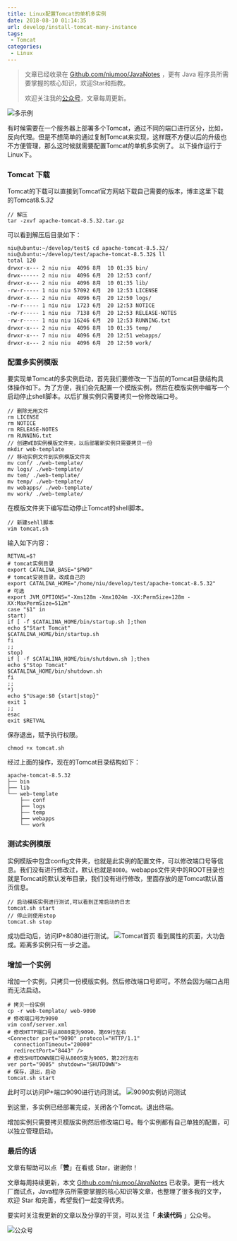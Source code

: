 ```yaml
---
title: Linux配置Tomcat的单机多实例
date: 2018-08-10 01:14:35
url: develop/install-tomcat-many-instance
tags:
 - Tomcat
categories:
 - Linux
---
```


> 文章已经收录在 [Github.com/niumoo/JavaNotes](https://github.com/niumoo/JavaNotes) ，更有 Java 程序员所需要掌握的核心知识，欢迎Star和指教。
>
> 欢迎关注我的[公众号](https://github.com/niumoo/JavaNotes#%E5%85%AC%E4%BC%97%E5%8F%B7)，文章每周更新。

![多示例](https://cdn.jsdelivr.net/gh/niumoo/cdn-assets/2019/1571963198487.png)

有时候需要在一个服务器上部署多个Tomcat，通过不同的端口进行区分，比如，反向代理。但是不想简单的通过复制Tomcat来实现，这样既不方便以后的升级也不方便管理，那么这时候就需要配置Tomcat的单机多实例了。
以下操作运行于Linux下。

### Tomcat 下载
Tomcat的下载可以直接到Tomcat官方网站下载自己需要的版本，博主这里下载的Tomcat8.5.*32*

```shell
// 解压
tar -zxvf apache-tomcat-8.5.32.tar.gz
```
<!-- more -->
可以看到解压后目录如下：

```shell
niu@ubuntu:~/develop/test$ cd apache-tomcat-8.5.32/
niu@ubuntu:~/develop/test/apache-tomcat-8.5.32$ ll
total 120
drwxr-x--- 2 niu niu  4096 8月  10 01:35 bin/
drwx------ 2 niu niu  4096 6月  20 12:53 conf/
drwxr-x--- 2 niu niu  4096 8月  10 01:35 lib/
-rw-r----- 1 niu niu 57092 6月  20 12:53 LICENSE
drwxr-x--- 2 niu niu  4096 6月  20 12:50 logs/
-rw-r----- 1 niu niu  1723 6月  20 12:53 NOTICE
-rw-r----- 1 niu niu  7138 6月  20 12:53 RELEASE-NOTES
-rw-r----- 1 niu niu 16246 6月  20 12:53 RUNNING.txt
drwxr-x--- 2 niu niu  4096 8月  10 01:35 temp/
drwxr-x--- 7 niu niu  4096 6月  20 12:51 webapps/
drwxr-x--- 2 niu niu  4096 6月  20 12:50 work/
```

### 配置多实例模版
要实现单Tomcat的多实例启动，首先我们要修改一下当前的Tomcat目录结构具体操作如下。为了方便，我们会先配置一个模版实例，然后在模版实例中编写一个启动停止shell脚本。以后扩展实例只需要拷贝一份修改端口号。
```shell
// 删除无用文件
rm LICENSE 
rm NOTICE 
rm RELEASE-NOTES
rm RUNNING.txt
// 创建WEB实例模版文件夹，以后部署新实例只需要拷贝一份
mkdir web-template
// 移动实例文件到实例模版文件夹
mv conf/ ./web-template/
mv logs/ ./web-template/
mv tem/ ./web-template/
mv temp/ ./web-template/
mv webapps/ ./web-template/
mv work/ ./web-template/
```
在模版文件夹下编写启动停止Tomcat的shell脚本。
```shell
// 新建sehll脚本
vim tomcat.sh
```
输入如下内容：
```shell
RETVAL=$?
# tomcat实例目录
export CATALINA_BASE="$PWD"
# tomcat安装目录，改成自己的
export CATALINA_HOME="/home/niu/develop/test/apache-tomcat-8.5.32"
# 可选
export JVM_OPTIONS="-Xms128m -Xmx1024m -XX:PermSize=128m -XX:MaxPermSize=512m"
case "$1" in
start)
if [ -f $CATALINA_HOME/bin/startup.sh ];then
echo $"Start Tomcat"
$CATALINA_HOME/bin/startup.sh
fi
;;
stop)
if [ -f $CATALINA_HOME/bin/shutdown.sh ];then
echo $"Stop Tomcat"
$CATALINA_HOME/bin/shutdown.sh
fi
;;
*)
echo $"Usage:$0 {start|stop}"
exit 1
;;
esac
exit $RETVAL
```
保存退出，赋予执行权限。
```shell
chmod +x tomcat.sh
```
经过上面的操作，现在的Tomcat目录结构如下：
```shell
apache-tomcat-8.5.32
├── bin
├── lib
└── web-template
    ├── conf
    ├── logs
    ├── temp
    ├── webapps
    └── work
```
### 测试实例模版
实例模版中包含config文件夹，也就是此实例的配置文件，可以修改端口号等信息。我们没有进行修改过，默认也就是`8080`。webapps文件夹中的ROOT目录也就是Tomcat的默认发布目录，我们没有进行修改，里面存放的是Tomcat默认首页信息。
```shell
// 启动模版实例进行测试,可以看到正常启动的日志
tomcat.sh start
// 停止则使用stop
tomcat.sh stop
```
成功启动后，访问IP+8080进行测试。
![Tomcat首页](https://cdn.jsdelivr.net/gh/niumoo/cdn-assets/2019/119d56104ea62415e369bae13f6269b6.png)
看到属性的页面，大功告成。距离多实例只有一步之遥。

### 增加一个实例
增加一个实例，只拷贝一份模版实例。然后修改端口号即可。不然会因为端口占用而无法启动。
```shell
# 拷贝一份实例
cp -r web-template/ web-9090
# 修改端口号为9090
vim conf/server.xml
# 修改HTTP端口号从8080变为9090，第69行左右
<Connector port="9090" protocol="HTTP/1.1"
  connectionTimeout="20000"
  redirectPort="8443" />
# 修改SHUTDOWN端口号从8005变为9005，第22行左右
ver port="9005" shutdown="SHUTDOWN">
# 保存，退出，启动
tomcat.sh start
```

此时可以访问IP+端口9090进行访问测试。
![9090实例访问测试](https://cdn.jsdelivr.net/gh/niumoo/cdn-assets/2019/e73313a3dd0634c258ae09e34e8be295.png)

到这里，多实例已经部署完成，关闭各个Tomcat。退出终端。

增加实例只需要拷贝模版实例然后修改端口号。每个实例都有自己单独的配置，可以独立管理启动。

### 最后的话

文章有帮助可以点「**赞**」在看或 Star，谢谢你！

文章每周持续更新，本文 [Github.com/niumoo/JavaNotes](https://github.com/niumoo/JavaNotes) 已收录。更有一线大厂面试点，Java程序员所需要掌握的核心知识等文章，也整理了很多我的文字，欢迎 Star 和完善，希望我们一起变得优秀。

要实时关注我更新的文章以及分享的干货，可以关注「 **未读代码** 」公众号。

![公众号](https://camo.githubusercontent.com/a2cbbcea06fb6653b2e0dc25acff3bf0d525a218/68747470733a2f2f63646e2e6a7364656c6976722e6e65742f67682f6e69756d6f6f2f63646e2d6173736574732f776562696e666f2f77656978696e2d7075626c69632e6a7067)